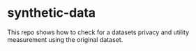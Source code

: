 # synthetic-data

This repo shows how to check for a datasets privacy and utility measurement using the original dataset.
